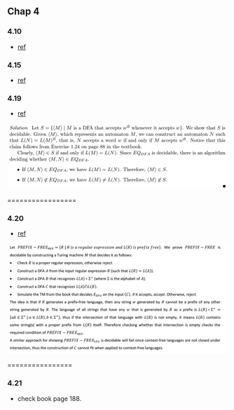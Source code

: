 ## Chap 4

### 4.10
- [ref](http://www.public.asu.edu/~ccolbou/src/355hw6s09sol.pdf)

### 4.15
- [ref](http://www.math-cs.gordon.edu/courses/cps220/Notes/example4.15.pdf)

### 4.19
- [ref](http://www.cs.bu.edu/fac/hwxi/academic/courses/eces-670/HANDOUTS/solution8.pdf)

![](../figs/4-19.PNG)

=================

### 4.20
- [ref](http://www.stolerman.net/studies/cs525/cs525_ch04_preparation.pdf)

![](../figs/4-20.PNG)

================

### 4.21
- check book page 188.

